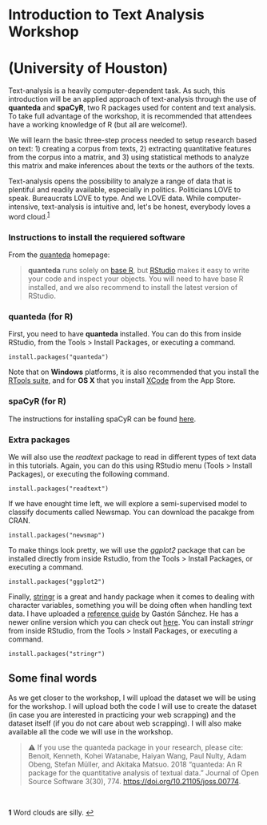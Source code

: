 # Introduction to Text Analysis Workshop 
# (University of Houston)

Text-analysis is a heavily computer-dependent task. As such, this introduction will be an applied approach of text-analysis through the use of **quanteda** and **spaCyR**, two R packages used for content and text analysis. To take full advantage of the workshop, it is recommended that attendees have a working knowledge of R (but all are welcome!).  

We will learn the basic three-step process needed to setup research based on text: 1) creating a corpus from texts, 2) extracting quantitative features from the corpus into a matrix, and 3) using statistical methods to analyze this matrix and make inferences about the texts or the authors of the texts. 

Text-analysis opens the possibility to analyze a range of data that is plentiful and readily available, especially in politics. Politicians LOVE to speak. Bureaucrats LOVE to type. And we LOVE data. While computer-intensive, text-analysis is intuitive and, let's be honest, everybody loves a word cloud.<sup id="a1">[1](#f1)</sup> 

### Instructions to install the requiered software

From the [quanteda](https://tutorials.quanteda.io) homepage:

> **quanteda** runs solely on [base R](https://cran.r-project.org), but [RStudio](https://www.rstudio.com/products/rstudio/download/) makes it easy to write your code and inspect your objects. You will need to have base R installed, and we also recommend to install the latest version of RStudio.

### quanteda (for R)

First, you need to have **quanteda** installed. You can do this from inside RStudio, from the Tools > Install Packages, or executing a command.

```
install.packages("quanteda")
```

Note that on **Windows** platforms, it is also recommended that you install the [RTools suite](https://cran.r-project.org/bin/windows/Rtools/), and for **OS X** that you install [XCode](https://apps.apple.com/gb/app/xcode/id497799835?mt=12) from the App Store.

### spaCyR (for R)

The instructions for installing spaCyR can be found [here](https://github.com/vallejo086/Text-Analysis-Workshop-U-Houston/blob/master/Installing%20spaCyR/Installing_spaCyR.md).

### Extra packages

We will also use the *readtext* package to read in different types of text data in this tutorials. Again, you can do this using RStudio menu (Tools > Install Packages), or executing the following command.

```
install.packages("readtext")
```

If we have enought time left, we will explore a semi-supervised model to classify documents called Newsmap. You can download the pacakge from CRAN.

```
install.packages("newsmap")   
```

To make things look pretty, we will use the *ggplot2* package that can be installed directly from inside Rstudio, from the Tools > Install Packages, or executing a command.

```
install.packages("ggplot2")
```

Finally, [stringr](https://cran.r-project.org/web/packages/stringr/vignettes/stringr.html) is a great and handy package when it comes to dealing with character variables, something you will be doing often when handling text data. I have uploaded a [reference guide](https://github.com/vallejo086/Text-Analysis-Workshop-U-Houston/blob/master/Sanchez%20(2013)%20-%20Handling%20and%20Processing%20Strings%20in%20R.pdf) by Gastón Sánchez. He has a newer online version which you can check out [here](http://www.gastonsanchez.com/r4strings/). You can install *stringr* from inside RStudio, from the Tools > Install Packages, or executing a command.

```
install.packages("stringr")
```
## Some final words

As we get closer to the workshop, I will upload the dataset we will be using for the workshop. I will upload both the code I will use to create the dataset (in case you are interested in practicing your web scrapping) and the dataset itself (if you do not care about web scrapping). I will also make available all the code we will use in the workshop.   


> :warning: If you use the quanteda package in your research, please cite:
> Benoit, Kenneth, Kohei Watanabe, Haiyan Wang, Paul Nulty, Adam Obeng, Stefan Müller, and Akitaka Matsuo. 2018 “quanteda: An R package for the quantitative analysis of textual data.” Journal of Open Source Software 3(30), 774. https://doi.org/10.21105/joss.00774.


&nbsp;
&nbsp;
&nbsp;
&nbsp;
&nbsp;
&nbsp;
&nbsp;

<b id="f1">1</b> Word clouds are silly. [↩](#a1)
